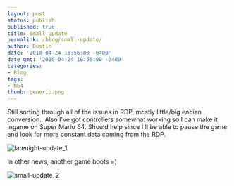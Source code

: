 ```yaml
---
layout: post
status: publish
published: true
title: Small Update
permalink: /blog/small-update/
author: Dustin
date: '2010-04-24 18:56:00 -0400'
date_gmt: '2010-04-24 18:56:00 -0400'
categories:
- Blog
tags:
- N64
thumb: generic.png
---
```

Still sorting through all of the issues in RDP, mostly little/big endian
conversion.. Also I've got controllers somewhat working so I can make it ingame
on Super Mario 64\. Should help since I'll be able to pause the game and look
for more constant data coming from the RDP.

![latenight-update_1](//lovemhz.com/wp-content/uploads/2015/12/latenight-update_1.png)

In other news, another game boots =)

![small-update_2](//lovemhz.com/wp-content/uploads/2015/12/small-update_2.png)
